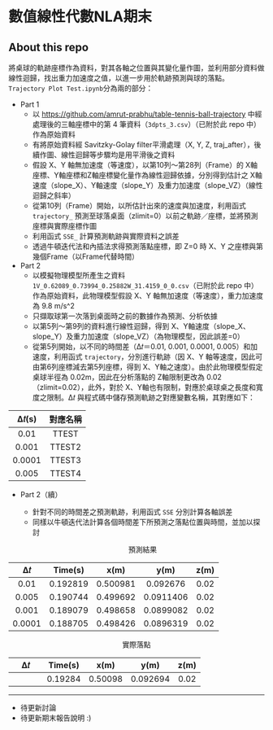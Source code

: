 # 數值線性代數NLA期末
## About this repo
將桌球的軌跡座標作為資料，對其各軸之位置與其變化量作圖，並利用部分資料做線性迴歸，找出重力加速度之值，以進一步用於軌跡預測與球的落點。
`Trajectory Plot Test.ipynb`分為兩的部分：  
- Part 1
  * 以 https://github.com/amrut-prabhu/table-tennis-ball-trajectory 中經處理後的三軸座標中的第 4 筆資料（`3dpts_3.csv`）（已附於此 repo 中）作為原始資料
  * 有將原始資料經 Savitzky-Golay filter平滑處理（X, Y, Z, traj_after），後續作圖、線性迴歸等步驟均是用平滑後之資料
  * 假設 X、Y 軸無加速度（等速度），以第10列～第28列（Frame）的 X軸座標、Y軸座標和Z軸座標變化量作為線性迴歸依據，分別得到估計之 X軸速度（slope_X）、Y軸速度（slope_Y）及重力加速度（slope_VZ）（線性迴歸之斜率）
  * 從第10列（Frame）開始，以所估計出來的速度與加速度，利用函式 `trajectory_` 預測至球落桌面（zlimit=0）以前之軌跡／座標，並將預測座標與實際座標作圖
  * 利用函式 `SSE_` 計算預測軌跡與實際資料之誤差
  * 透過牛頓迭代法和內插法求得預測落點座標，即 Z=0 時 X、Y 之座標與第幾個Frame（以Frame代替時間）
- Part 2
  * 以模擬物理模型所產生之資料 `1V_0.62089_0.73994_0.25882W_31.4159_0_0.csv`（已附於此 repo 中）作為原始資料，此物理模型假設 X、Y 軸無加速度（等速度），重力加速度為 9.8 m/s^2
  * 只擷取球第一次落到桌面時之前的數據作為預測、分析依據
  * 以第5列～第9列的資料進行線性迴歸，得到 X、Y軸速度（slope_X、slope_Y）及重力加速度（slope_VZ）（為物理模型，因此誤差=0）
  * 從第5列開始，以不同的時間差（Δ𝑡＝0.01, 0.001, 0.0001, 0.005）和加速度，利用函式 `trajectory`，分別進行軌跡（因 X、Y 軸等速度，因此可由第6列座標減去第5列座標，得到 X、Y軸之速度）。由於此物理模型假定桌球半徑為 0.02m，因此在分析落點的 Z軸限制更改為 0.02（zlimit=0.02），此外，對於 X、Y軸也有限制，對應於桌球桌之長度和寬度之限制。Δ𝑡 與程式碼中儲存預測軌跡之對應變數名稱，其對應如下：

<div align="center">
 
Δ𝑡(s)  | 對應名稱 
:---:  | :---: 
0.01   | TTEST  
0.001  | TTEST2
0.0001 | TTEST3
0.005  | TTEST4
  
</div>
  
- Part 2（續）
  * 針對不同的時間差之預測軌跡，利用函式 `SSE` 分別計算各軸誤差
  * 同樣以牛頓迭代法計算各個時間差下所預測之落點位置與時間，並加以探討  
  
  
  <p align="center">預測結果</p>
<div align="center">
 
  Δ𝑡   | Time(s) | x(m) | y(m) | z(m) 
:---:  | :---: | :---: | :---: | :---: 
0.01   | 0.192819 | 0.500981 | 0.092676  | 0.02
0.005  | 0.190744 | 0.499692 | 0.0911406 | 0.02
0.001  | 0.189079 | 0.498658 | 0.0899082 | 0.02
0.0001 | 0.188705 | 0.498426 | 0.0896319 | 0.02
  
</div>

    
<p align="center">實際落點</p>
<div align="center">
 
  Δ𝑡   | Time(s) | x(m) | y(m) | z(m) 
:---:  | :---: | :---: | :---: | :---: 
&nbsp;&nbsp;&nbsp;&nbsp;&nbsp;&nbsp;&nbsp;&nbsp;&nbsp;&nbsp;&nbsp;&nbsp; | 0.19284 | 0.50098 | 0.092694  | 0.02
  
</div>

---
- 待更新討論
- 待更新期末報告說明 :)
 
